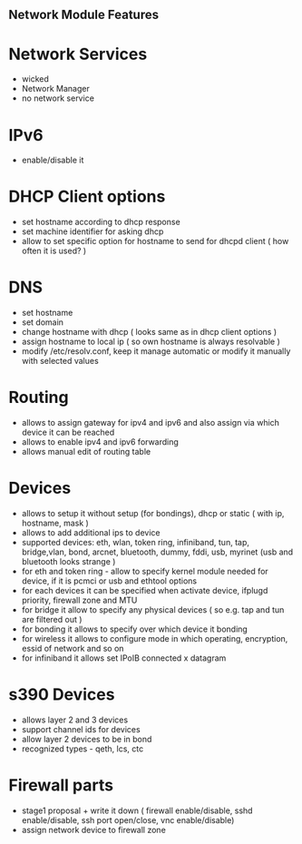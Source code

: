 Network Module Features
-----------------------

Network Services
======================

- wicked
- Network Manager
- no network service

IPv6
==============

- enable/disable it

DHCP Client options
====================

- set hostname according to dhcp response
- set machine identifier for asking dhcp
- allow to set specific option for hostname to send for dhcpd client ( how often it is used? )

DNS
===================

- set hostname
- set domain
- change hostname with dhcp ( looks same as in dhcp client options )
- assign hostname to local ip ( so own hostname is always resolvable )
- modify /etc/resolv.conf, keep it manage automatic or modify it manually with selected values

Routing
=========

- allows to assign gateway for ipv4 and ipv6 and also assign via which device it can be reached
- allows to enable ipv4 and ipv6 forwarding
- allows manual edit of routing table


Devices
=======

- allows to setup it without setup (for bondings), dhcp or static ( with ip, hostname, mask )
- allows to add additional ips to device
- supported devices: eth, wlan, token ring, infiniband, tun, tap, bridge,vlan, bond, arcnet, bluetooth, dummy, fddi, usb, myrinet (usb and bluetooth looks strange )
- for eth and token ring - allow to specify kernel module needed for device, if it is pcmci or usb and ethtool options
- for each devices it can be specified when activate device, ifplugd priority, firewall zone and MTU
- for bridge it allow to specify any physical devices ( so e.g. tap and tun are filtered out )
- for bonding it allows to specify over which device it bonding
- for wireless it allows to configure mode in which operating, encryption, essid of network and so on
- for infiniband it allows set IPoIB connected x datagram


s390 Devices
============

- allows layer 2 and 3 devices
- support channel ids for devices
- allow layer 2 devices to be in bond
- recognized types - qeth, lcs, ctc

Firewall parts
==============

- stage1 proposal + write it down ( firewall enable/disable, sshd enable/disable, ssh port open/close, vnc enable/disable)
- assign network device to firewall zone


